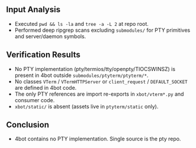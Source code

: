 ## Input Analysis
- Executed `pwd && ls -la` and `tree -a -L 2` at repo root.
- Performed deep ripgrep scans excluding `submodules/` for PTY primitives and server/daemon symbols.

## Verification Results
- No PTY implementation (pty/termios/tty/openpty/TIOCSWINSZ) is present in 4bot outside `submodules/ptyterm/ptyterm/*`.
- No classes `VTerm` / `VTermHTTPServer` or `client_request` / `DEFAULT_SOCKET` are defined in 4bot code.
- The only PTY references are import re-exports in `xbot/vterm*.py` and consumer code.
- `xbot/static/` is absent (assets live in `ptyterm/static` only).

## Conclusion
- 4bot contains no PTY implementation. Single source is the pty repo.
